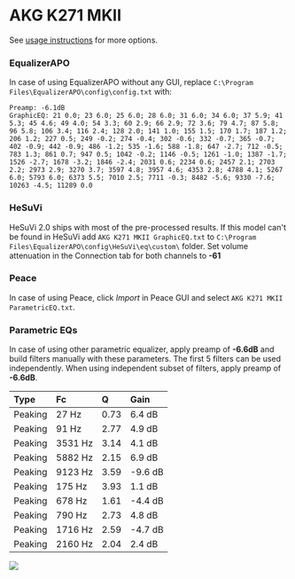 # AKG K271 MKII
See [usage instructions](https://github.com/jaakkopasanen/AutoEq#usage) for more options.

### EqualizerAPO
In case of using EqualizerAPO without any GUI, replace `C:\Program Files\EqualizerAPO\config\config.txt`
with:
```
Preamp: -6.1dB
GraphicEQ: 21 0.0; 23 6.0; 25 6.0; 28 6.0; 31 6.0; 34 6.0; 37 5.9; 41 5.3; 45 4.6; 49 4.0; 54 3.3; 60 2.9; 66 2.9; 72 3.6; 79 4.7; 87 5.8; 96 5.8; 106 3.4; 116 2.4; 128 2.0; 141 1.0; 155 1.5; 170 1.7; 187 1.2; 206 1.2; 227 0.5; 249 -0.2; 274 -0.4; 302 -0.6; 332 -0.7; 365 -0.7; 402 -0.9; 442 -0.9; 486 -1.2; 535 -1.6; 588 -1.8; 647 -2.7; 712 -0.5; 783 1.3; 861 0.7; 947 0.5; 1042 -0.2; 1146 -0.5; 1261 -1.0; 1387 -1.7; 1526 -2.7; 1678 -3.2; 1846 -2.4; 2031 0.6; 2234 0.6; 2457 2.1; 2703 2.2; 2973 2.9; 3270 3.7; 3597 4.8; 3957 4.6; 4353 2.8; 4788 4.1; 5267 6.0; 5793 6.0; 6373 5.5; 7010 2.5; 7711 -0.3; 8482 -5.6; 9330 -7.6; 10263 -4.5; 11289 0.0
```

### HeSuVi
HeSuVi 2.0 ships with most of the pre-processed results. If this model can't be found in HeSuVi add
`AKG K271 MKII GraphicEQ.txt` to `C:\Program Files\EqualizerAPO\config\HeSuVi\eq\custom\` folder.
Set volume attenuation in the Connection tab for both channels to **-61**

### Peace
In case of using Peace, click *Import* in Peace GUI and select `AKG K271 MKII ParametricEQ.txt`.

### Parametric EQs
In case of using other parametric equalizer, apply preamp of **-6.6dB** and build filters manually
with these parameters. The first 5 filters can be used independently.
When using independent subset of filters, apply preamp of **-6.6dB**.

| Type    | Fc      |    Q | Gain    |
|:--------|:--------|:-----|:--------|
| Peaking | 27 Hz   | 0.73 | 6.4 dB  |
| Peaking | 91 Hz   | 2.77 | 4.9 dB  |
| Peaking | 3531 Hz | 3.14 | 4.1 dB  |
| Peaking | 5882 Hz | 2.15 | 6.9 dB  |
| Peaking | 9123 Hz | 3.59 | -9.6 dB |
| Peaking | 175 Hz  | 3.93 | 1.1 dB  |
| Peaking | 678 Hz  | 1.61 | -4.4 dB |
| Peaking | 790 Hz  | 2.73 | 4.8 dB  |
| Peaking | 1716 Hz | 2.59 | -4.7 dB |
| Peaking | 2160 Hz | 2.04 | 2.4 dB  |

![](https://raw.githubusercontent.com/jaakkopasanen/AutoEq/master/results/innerfidelity/sbaf-serious/AKG%20K271%20MKII/AKG%20K271%20MKII.png)
